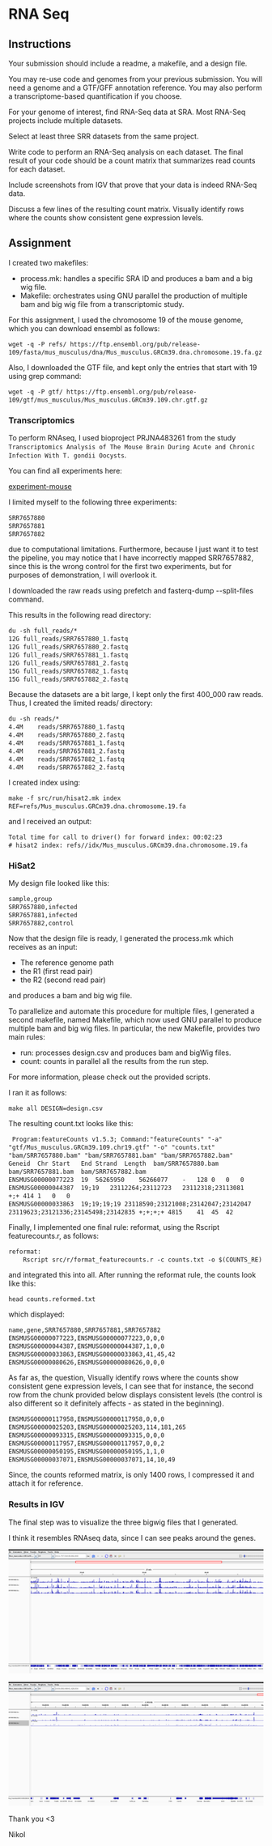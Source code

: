 # RNA Seq

## Instructions

Your submission should include a readme, a makefile, and a design file.

You may re-use code and genomes from your previous submission. You will need a genome and a GTF/GFF annotation reference. You may also perform a transcriptome-based quantification if you choose.

For your genome of interest, find RNA-Seq data at SRA. Most RNA-Seq projects include multiple datasets.

Select at least three SRR datasets from the same project.

Write code to perform an RNA-Seq analysis on each dataset. The final result of your code should be a count matrix that summarizes read counts for each dataset.

Include screenshots from IGV that prove that your data is indeed RNA-Seq data. 

Discuss a few lines of the resulting count matrix. Visually identify rows where the counts show consistent gene expression levels.

## Assignment

I created two makefiles:

- process.mk: handles a specific SRA ID and produces a bam and a big wig file.
- Makefile: orchestrates using GNU parallel the production of multiple bam and big wig file from a transcriptomic study.

For this assignment, I used the chromosome 19 of the mouse genome, which you can download ensembl as follows:

```
wget -q -P refs/ https://ftp.ensembl.org/pub/release-109/fasta/mus_musculus/dna/Mus_musculus.GRCm39.dna.chromosome.19.fa.gz
```

Also, I downloaded the GTF file, and kept only the entries that start with 19 using grep command:

```
wget -q -P gtf/ https://ftp.ensembl.org/pub/release-109/gtf/mus_musculus/Mus_musculus.GRCm39.109.chr.gtf.gz
```

### Transcriptomics

To perform RNAseq, I used bioproject PRJNA483261 from the study `Transcriptomics Analysis of The Mouse Brain During Acute and Chronic Infection With T. gondii Oocysts`. 

You can find all experiments here:

[experiment-mouse](https://www.ncbi.nlm.nih.gov/Traces/study/?acc=SRP156616&o=acc_s%3Aa)

I limited myself to the following three experiments:

```
SRR7657880
SRR7657881
SRR7657882
```

due to computational limitations. Furthermore, because I just want it to test the pipeline, you may notice that I have
incorrectly mapped SRR7657882, since this is the wrong control for the first two experiments, but for purposes 
of demonstration, I will overlook it.

I downloaded the raw reads using prefetch and fasterq-dump --split-files command.

This results in the following read directory:

```
du -sh full_reads/*
12G	full_reads/SRR7657880_1.fastq
12G	full_reads/SRR7657880_2.fastq
12G	full_reads/SRR7657881_1.fastq
12G	full_reads/SRR7657881_2.fastq
15G	full_reads/SRR7657882_1.fastq
15G	full_reads/SRR7657882_2.fastq
```

Because the datasets are a bit large, I kept only the first 400_000 raw reads. Thus, I created the limited reads/ directory:

```
du -sh reads/*
4.4M	reads/SRR7657880_1.fastq
4.4M	reads/SRR7657880_2.fastq
4.4M	reads/SRR7657881_1.fastq
4.4M	reads/SRR7657881_2.fastq
4.4M	reads/SRR7657882_1.fastq
4.4M	reads/SRR7657882_2.fastq
```

I created index using:

```
make -f src/run/hisat2.mk index REF=refs/Mus_musculus.GRCm39.dna.chromosome.19.fa
```

and I received an output:
```
Total time for call to driver() for forward index: 00:02:23
# hisat2 index: refs//idx/Mus_musculus.GRCm39.dna.chromosome.19.fa
```

### HiSat2

My design file looked like this:

```
sample,group
SRR7657880,infected
SRR7657881,infected
SRR7657882,control
```

Now that the design file is ready, I generated the process.mk which receives as an input:

- The reference genome path
- the R1 (first read pair)
- the R2 (second read pair)

and produces a bam and big wig file.

To parallelize and automate this procedure for multiple files, I generated a second makefile, named Makefile,
which now used GNU parallel to produce multiple bam and big wig files. In particular, the new Makefile,
provides two main rules:

- run: processes design.csv and produces bam and bigWig files.
- count: counts in parallel all the results from the run step.

For more information, please check out the provided scripts.

I ran it as follows:

```
make all DESIGN=design.csv
```

The resulting count.txt looks like this:

```
 Program:featureCounts v1.5.3; Command:"featureCounts" "-a" "gtf/Mus_musculus.GRCm39.109.chr19.gtf" "-o" "counts.txt" "bam/SRR7657880.bam" "bam/SRR7657881.bam" "bam/SRR7657882.bam" 
Geneid	Chr	Start	End	Strand	Length	bam/SRR7657880.bam	bam/SRR7657881.bam	bam/SRR7657882.bam
ENSMUSG00000077223	19	56265950	56266077	-	128	0	0	0
ENSMUSG00000044387	19;19	23112264;23112723	23112318;23113081	+;+	414	1	0	0
ENSMUSG00000033863	19;19;19;19	23118590;23121008;23142047;23142047	23119623;23121336;23145498;23142835	+;+;+;+	4815	41	45	42
```

Finally, I implemented one final rule: reformat, using the Rscript featurecounts.r, as follows:

```
reformat:
	Rscript src/r/format_featurecounts.r -c counts.txt -o $(COUNTS_RE)
```

and integrated this into all. After running the reformat rule, the counts look like this:

```
head counts.reformed.txt 
```

which displayed:

```
name,gene,SRR7657880,SRR7657881,SRR7657882
ENSMUSG00000077223,ENSMUSG00000077223,0,0,0
ENSMUSG00000044387,ENSMUSG00000044387,1,0,0
ENSMUSG00000033863,ENSMUSG00000033863,41,45,42
ENSMUSG00000080626,ENSMUSG00000080626,0,0,0
```
As far as, the question, Visually identify rows where the counts show consistent gene expression levels, I can see that for instance, the second row from the 
chunk provided below displays consistent levels (the control is also different so it definitely affects - as stated in the beginning).

```
ENSMUSG00000117958,ENSMUSG00000117958,0,0,0
ENSMUSG00000025203,ENSMUSG00000025203,114,181,265
ENSMUSG00000093315,ENSMUSG00000093315,0,0,0
ENSMUSG00000117957,ENSMUSG00000117957,0,0,2
ENSMUSG00000050195,ENSMUSG00000050195,1,1,0
ENSMUSG00000037071,ENSMUSG00000037071,14,10,49
```

Since, the counts reformed matrix, is only 1400 rows, I compressed it and attach it for reference.

### Results in IGV


The final step was to visualize the three bigwig files that I generated.

I think it resembles RNAseq data, since I can see peaks around the genes.

![big1](images/bigwigIGV.png)

![big2](images/bigwigIGV2.png)



Thank you <3

Nikol
